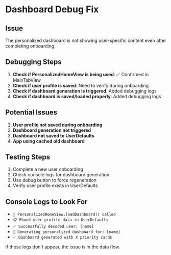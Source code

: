 # Dashboard Debug Fix

## Issue
The personalized dashboard is not showing user-specific content even after completing onboarding.

## Debugging Steps

1. **Check if PersonalizedHomeView is being used**: ✅ Confirmed in MainTabView
2. **Check if user profile is saved**: Need to verify during onboarding
3. **Check if dashboard generation is triggered**: Added debugging logs
4. **Check if dashboard is saved/loaded properly**: Added debugging logs

## Potential Issues

1. **User profile not saved during onboarding**
2. **Dashboard generation not triggered**
3. **Dashboard not saved to UserDefaults**
4. **App using cached old dashboard**

## Testing Steps

1. Complete a new user onboarding
2. Check console logs for dashboard generation
3. Use debug button to force regeneration
4. Verify user profile exists in UserDefaults

## Console Logs to Look For

- `🎨 PersonalizedHomeView.loadDashboard() called`
- `📋 Found user profile data in UserDefaults`
- `✅ Successfully decoded user: [name]`
- `🎨 Generating personalized dashboard for: [name]`
- `✅ Dashboard generated with X priority cards`

If these logs don't appear, the issue is in the data flow.